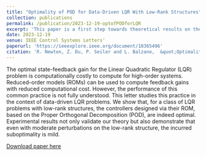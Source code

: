 ```yaml
---
title: "Optimality of POD for Data-Driven LQR With Low-Rank Structures"
collection: publications
permalink: /publication/2023-12-19-optofPODforLQR
excerpt: 'This paper is a first step towards theoretical results on the optimality of POD for data-driven control.'
date: 2023-12-19
venue: IEEE Control Systems Letters'
paperurl: 'https://ieeexplore.ieee.org/document/10365496'
citation: 'R. Newton, Z. Du, P. Seiler and L. Balzano,  &quot;Optimality of POD for Data-Driven LQR With Low-Rank Structures,&quot; in <i>IEEE Control Systems Letters<\i>, vol. 8, pp. 85-90, 2024, doi: 10.1109/LCSYS.2023.3344147.'
---
```

The optimal state-feedback gain for the Linear Quadratic Regulator (LQR) problem is computationally costly to compute for high-order systems. Reduced-order models (ROMs) can be used to compute feedback gains with reduced computational cost. However, the performance of this common practice is not fully understood. This letter studies this practice in the context of data-driven LQR problems. We show that, for a class of LQR problems with low-rank structures, the controllers designed via their ROM, based on the Proper Orthogonal Decomposition (POD), are indeed optimal. Experimental results not only validate our theory but also demonstrate that even with moderate perturbations on the low-rank structure, the incurred suboptimality is mild.

[Download paper here](https://ieeexplore.ieee.org/document/10365496)
